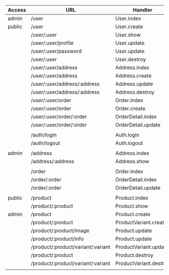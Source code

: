 |   Access  |         URL                          |     Handler                 | Method |
|-----------|--------------------------------------|-----------------------------|--------|       
| admin     | /user                                | User.index                  | GET    | done
| public    | /user                                | User.create                 | POST   | done
|           | /user/:user                          | User.show                   | GET    | done
|           | /user/:user/profile                  | User.update                 | PUT    | kiv
|           | /user/:user/password                 | User.update                 | PUT    | kiv
|           | /user/:user                          | User.destroy                | DELETE | kiv
|           | /user/:user/address                  | Address.index               | GET    | done
|           | /user/:user/address                  | Address.create              | POST   | done
|           | /user/:user/address/:address         | Address.update              | PUT    | kiv
|           | /user/:user/address/:address         | Address.destroy             | DELETE | kiv
|           | /user/:user/order                    | Order.index                 | GET    | done
|           | /user/:user/order                    | Order.create                | POST   | done
|           | /user/:user/order/:order             | OrderDetail.index           | GET    | done
|           | /user/:user/order/:order             | OrderDetail.update          | PUT    | KIV
|           |                                      |                             |        |        
|           | /auth/login                          | Auth.login                  | POST   | done
|           | /auth/logout                         | Auth.logout                 | GET    | kiv
|           |                                      |                             |        |
| admin     | /address                             | Address.index               | GET    | done
|           | /address/:address                    | Address.show                | GET    | done
|           |                                      |                             |        |
|           | /order                               | Order.index                 | GET    | done
|           | /order/:order                        | OrderDetail.index           | GET    | done
|           | /order/:order                        | OrderDetail.update          | PUT    | kiv
|           |                                      |                             |        | 
| public    | /product                             | Product.index               | GET    | done
|           | /product/:product                    | Product.show                | GET    | done
| admin     | /product                             | Product.create              | POST   | done
|           | /product/:product                    | ProductVariant.create       | POST   | done
|           | /product/:product/image              | Product.update              | PUT    | kiv
|           | /product/:product/info               | Product.update              | PUT    | kiv
|           | /product/:product/variant/:variant   | ProductVariant.update       | PUT    | kiv
|           | /product/:product                    | Product.destroy             | DELETE | kiv
|           | /product/:product/variant/:variant   | ProductVariant.destroy      | DELETE | kiv
|           |                                      |                             |        |